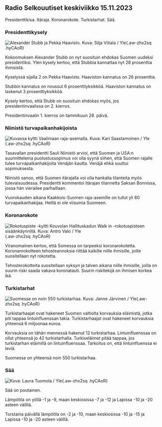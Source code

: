 ## Radio Selkouutiset keskiviikko 15.11.2023

Presidenttikisa. Itäraja. Koronarokote. Turkistarhat. Sää.

### Presidenttikysely

![Alexander Stubb ja Pekka Haavisto. Kuva: Silja Viitala / Yle](https://images.cdn.yle.fi/image/upload/c_crop,h_3188,w_5668,x_0,y_327/ar_1.7777777777777777,c_fill,g_faces,h_675,w_1200/dpr_1.0/q_auto:eco/f_auto/fl_lossy/v1698912813/39-11947566543595173663){.aw-zhx2sq .hyCAoR}

Kokoomuksen Alexander Stubb on nyt suosituin ehdokas Suomen uudeksi presidentiksi. Ylen kysely kertoo, että Stubbia kannattaa nyt 28 prosenttia ihmisistä.

Kyselyssä sijalla 2 on Pekka Haavisto. Haaviston kannatus on 26 prosenttia.

Stubbin kannatus on noussut 6 prosenttiyksikköä. Haaviston kannatus on laskenut 3 prosenttiyksikköä.

Kysely kertoo, että Stubb on suosituin ehdokas myös, jos presidentinvaalissa on 2. kierros.

Presidentinvaalin 1. kierros on tammikuun 28. päivä.

### Niinistö turvapaikanhakijoista

![Kuvassa kyltti Vaalimaan raja-asemalla. Kuva: Kari Saastamoinen / Yle](https://images.cdn.yle.fi/image/upload/c_crop,h_2908,w_5178,x_0,y_0/ar_1.7777777777777777,c_fill,g_faces,h_675,w_1200/dpr_1.0/q_auto:eco/f_auto/fl_lossy/v1699908638/39-120003165528559efc2b){.aw-zhx2sq .hyCAoR}

Tasavallan presidentti Sauli Niinistö arvioi, että Suomen ja USA:n suunnittelema puolustussopimus voi olla syynä siihen, että Suomen rajalle tulee turvapaikanhakijoita Venäjän kautta. Venäjä ehkä suuttui sopimuksesta.

Niinistö sanoo, että Suomen itärajalla voi olla hankalia tilanteita myös tulevaisuudessa. Presidentti kommentoi itärajan tilannetta Saksan Bonnissa, jossa hän vierailee parhaillaan.

Vuorokauden aikana Kaakkois-Suomen raja-asemille on tullut yli 60 turvapaikanhakijaa. Heillä ei ole viisumia Suomeen.

### Koronarokote

![Rokotuspiste -kyltti Kouvolan Hallituskadun Walk in -rokotuspisteen sisäänkäynnillä. Kuva: Antro Valo / Yle](https://images.cdn.yle.fi/image/upload/c_crop,h_3247,w_5773,x_0,y_601/ar_1.7777777777777777,c_fill,g_faces,h_675,w_1200/dpr_1.0/q_auto:eco/f_auto/fl_lossy/v1699867130/39-11997076551e51acfff3){.aw-zhx2sq .hyCAoR}

Viranomainen kertoo, että Somessa on tarpeeksi koronarokotetta. Koronanrokotteen tehosteannoksia riittää kaikille niille ihmisille, joille suositellaan nyt rokotetta.

Tehosterokotteita suositellaan syksyn ja talven aikana niille ihmisille, joilla on suurin riski saada vakava koronatauti. Suurin riskitekijä on ihmisen korkea ikä.

### Turkistarhat

![Suomessa on noin 550 turkistarhaa. Kuva: Janne Järvinen / Yle](https://images.cdn.yle.fi/image/upload/c_crop,h_4597,w_8174,x_18,y_0/ar_1.7777777777777777,c_fill,g_faces,h_675,w_1200/dpr_1.0/q_auto:eco/f_auto/fl_lossy/v1696520468/39-1181997651ed401620a0){.aw-zhx2sq .hyCAoR}

Turkistarhaajat ovat hakeneet Suomen valtiolta korvauksia eläimistä, jotka piti tappaa lintuinfluenssan takia. Turkistarhaajat ovat hakeneet korvauksia yhteensä 6 miljoonaa euroa.

Korvauksia on tähän mennessä hakenut 12 turkistarhaa. Lintuinfluenssaa on ollut yhteensä jo 42 turkistarhalla. Turkiseläimet pitää tappaa, jos turkistarhan eläimillä on lintuinfluenssaa. Tarkoitus on, että lintuinfluenssa ei leviä.

Suomessa on yhteensä noin 550 turkistarhaa.

### Sää

![ Kuva: Laura Tuomola / Yle](https://images.cdn.yle.fi/image/upload/c_crop,h_1080,w_1919,x_0,y_0/ar_1.7777777777777777,c_fill,g_faces,h_675,w_1200/dpr_1.0/q_auto:eco/f_auto/fl_lossy/v1700050702/39-12009776554b6f9117dc){.aw-zhx2sq .hyCAoR}

Sää on poutainen.

Lämpötila on yöllä -1 ja -9, maan keskiosissa -7 ja -12 ja Lapissa -10 ja -20 asteen välillä.

Torstaina päivällä lämpötila on -2 ja -10, maan keskiosissa -10 ja -15 ja Lapissa -10 ja -20 asteen välillä.
